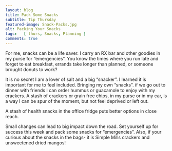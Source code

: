 ```yaml
---
layout: blog
title: Pack Some Snacks
subtitle: Tip Thursday
featured-image: Snack-Packs.jpg
alt: Packing Your Snacks
tags:   [ thurs, Snacks, Planning ]
comments: true
---
```

For me, snacks can be a life saver. I carry an RX bar and other goodies in my purse for “emergencies”. You know the times where you run late and forget to eat breakfast, errands take longer than planned, or someone brought donuts to work?

It is no secret I am a lover of salt and a big “snacker”. I learned it is important for me to feel included. Bringing my own “snacks”. if we go out to dinner with friends I can order hummus or guacamole to enjoy with my crackers. A stash of crackers or grain free chips, in my purse or in my car, is a way I can be spur of the moment, but not feel deprived or left out.

A stash of health snacks in the office fridge puts better options in close reach.

Small changes can lead to big impact down the road. Set yourself up for success this week and pack some snacks for “emergencies”. Also, if your curious about the snacks in the bags- it is Simple Mills crackers and unsweetened dried mangos!
